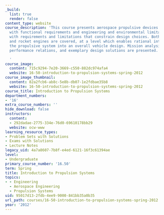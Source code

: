 ```yaml
---
_build:
  list: true
  render: false
content_type: website
course_description: 'This course presents aerospace propulsive devices as systems,
  with functional requirements and engineering and environmental limitations along
  with requirements and limitations that constrain design choices. Both air-breathing
  and rocket engines are covered, at a level which enables rational integration of
  the propulsive system into an overall vehicle design. Mission analysis, fundamental
  performance relations, and exemplary design solutions are presented.

  '
course_image:
  content: 715c9294-7e20-3669-c550-882dc974afa4
  website: 16-50-introduction-to-propulsion-systems-spring-2012
course_image_thumbnail:
  content: 82a2fcb6-ab8c-5e8b-db07-1e2fdbae35b8
  website: 16-50-introduction-to-propulsion-systems-spring-2012
course_title: Introduction to Propulsion Systems
department_numbers:
- '16'
extra_course_numbers: ''
hide_download: false
instructors:
  content:
  - 292dadae-2775-334e-76d0-69610178bb29
  website: ocw-www
learning_resource_types:
- Problem Sets with Solutions
- Exams with Solutions
- Lecture Notes
legacy_uid: 4a7a8607-7b8f-e4ed-6121-16f3c61394ae
level:
- Undergraduate
primary_course_number: '16.50'
term: Spring
title: Introduction to Propulsion Systems
topics:
- - Engineering
  - Aerospace Engineering
  - Propulsion Systems
uid: 95017d13-2fdb-4ee9-9000-841bb35a0b35
url_path: courses/16-50-introduction-to-propulsion-systems-spring-2012
year: '2012'
---
```

